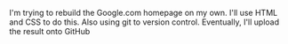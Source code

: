 I'm trying to rebuild the Google.com homepage on my own.
I'll use HTML and CSS to do this. Also using git to version control.
Eventually, I'll upload the result onto GitHub